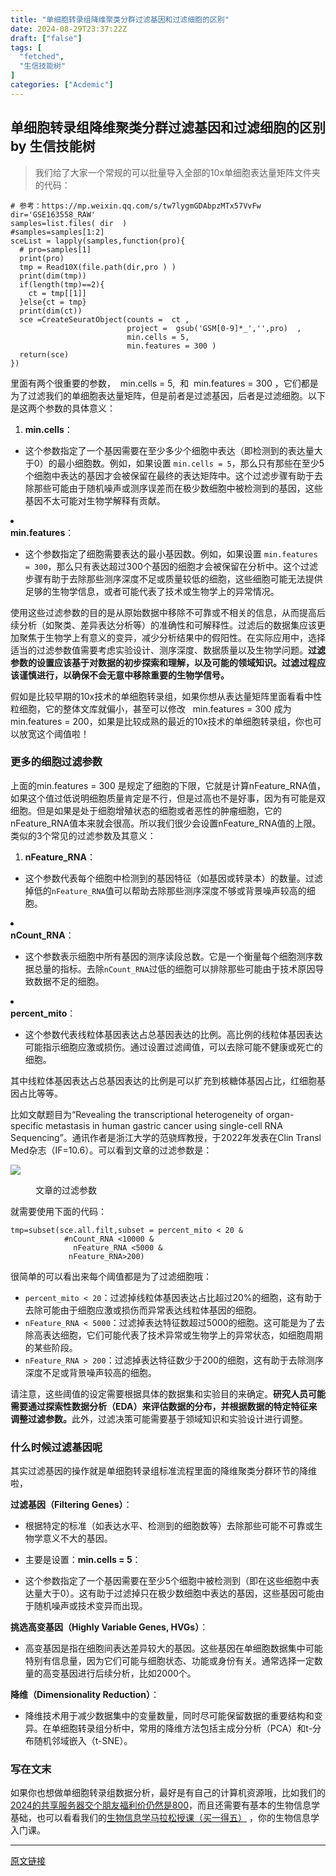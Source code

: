 ```yaml
---
title: "单细胞转录组降维聚类分群过滤基因和过滤细胞的区别"
date: 2024-08-29T23:37:22Z
draft: ["false"]
tags: [
  "fetched",
  "生信技能树"
]
categories: ["Acdemic"]
---
```

单细胞转录组降维聚类分群过滤基因和过滤细胞的区别 by 生信技能树
------
<div><section data-tool="mdnice编辑器" data-website="https://www.mdnice.com"><blockquote data-tool="mdnice编辑器"><span></span><p>我们给了大家一个常规的可以批量导入全部的10x单细胞表达量矩阵文件夹的代码：</p></blockquote><pre data-tool="mdnice编辑器"><span></span><code><span># 参考：https://mp.weixin.qq.com/s/tw7lygmGDAbpzMTx57VvFw</span><br>dir=<span>'GSE163558_RAW'</span><br>samples=list.files( dir  )<br><span>#samples=samples[1:2]</span><br>sceList = lapply(samples,<span>function</span>(pro){ <br>  <span># pro=samples[1] </span><br>  print(pro)  <br>  tmp = Read10X(file.path(dir,pro ) ) <br>  print(dim(tmp))<br>  <span>if</span>(length(tmp)==<span>2</span>){<br>    ct = tmp[[<span>1</span>]] <br>  }<span>else</span>{ct = tmp}<br>  print(dim(ct))<br>  sce =CreateSeuratObject(counts =  ct ,<br>                          project =  gsub(<span>'GSM[0-9]*_'</span>,<span>''</span>,pro)  ,<br>                          min.cells = <span>5</span>,<br>                          min.features = <span>300</span> )<br>  <span>return</span>(sce)<br>}) <br></code></pre><p data-tool="mdnice编辑器">里面有两个很重要的参数，  min.cells = 5,  和  min.features = 300 ，它们都是为了过滤我们的单细胞表达量矩阵，但是前者是过滤基因，后者是过滤细胞。以下是这两个参数的具体意义：</p><ol data-tool="mdnice编辑器"><li><section><strong>min.cells</strong>：</section></li></ol><ul><li><section>这个参数指定了一个基因需要在至少多少个细胞中表达（即检测到的表达量大于0）的最小细胞数。例如，如果设置 <code>min.cells = 5</code>，那么只有那些在至少5个细胞中表达的基因才会被保留在最终的表达矩阵中。这个过滤步骤有助于去除那些可能由于随机噪声或测序误差而在极少数细胞中被检测到的基因，这些基因不太可能对生物学解释有贡献。</section></li></ul><li><section><strong>min.features</strong>：</section></li><ul><li><section>这个参数指定了细胞需要表达的最小基因数。例如，如果设置 <code>min.features = 300</code>，那么只有表达超过300个基因的细胞才会被保留在分析中。这个过滤步骤有助于去除那些测序深度不足或质量较低的细胞，这些细胞可能无法提供足够的生物学信息，或者可能代表了技术或生物学上的异常情况。</section></li></ul><p data-tool="mdnice编辑器">使用这些过滤参数的目的是从原始数据中移除不可靠或不相关的信息，从而提高后续分析（如聚类、差异表达分析等）的准确性和可解释性。过滤后的数据集应该更加聚焦于生物学上有意义的变异，减少分析结果中的假阳性。在实际应用中，选择适当的过滤参数值需要考虑实验设计、测序深度、数据质量以及生物学问题。<strong>过滤参数的设置应该基于对数据的初步探索和理解，以及可能的领域知识。过滤过程应该谨慎进行，以确保不会无意中移除重要的生物学信号。</strong></p><p data-tool="mdnice编辑器">假如是比较早期的10x技术的单细胞转录组，如果你想从表达量矩阵里面看看中性粒细胞，它的整体文库就偏小，甚至可以修改   min.features = 300 成为   min.features = 200，如果是比较成熟的最近的10x技术的单细胞转录组，你也可以放宽这个阈值啦！</p><h3 data-tool="mdnice编辑器"><span></span><span>更多的细胞过滤参数</span><span></span></h3><p data-tool="mdnice编辑器">上面的min.features = 300 是规定了细胞的下限，它就是计算nFeature_RNA值，如果这个值过低说明细胞质量肯定是不行，但是过高也不是好事，因为有可能是双细胞。但是如果是处于细胞增殖状态的细胞或者恶性的肿瘤细胞，它的nFeature_RNA值本来就会很高。所以我们很少会设置nFeature_RNA值的上限。类似的3个常见的过滤参数及其意义：</p><ol data-tool="mdnice编辑器"><li><section><strong>nFeature_RNA</strong>：</section></li></ol><ul><li><section>这个参数代表每个细胞中检测到的基因特征（如基因或转录本）的数量。过滤掉低的<code>nFeature_RNA</code>值可以帮助去除那些测序深度不够或背景噪声较高的细胞。</section></li></ul><li><section><strong>nCount_RNA</strong>：</section></li><ul><li><section>这个参数表示细胞中所有基因的测序读段总数。它是一个衡量每个细胞测序数据总量的指标。去除<code>nCount_RNA</code>过低的细胞可以排除那些可能由于技术原因导致数据不足的细胞。</section></li></ul><li><section><strong>percent_mito</strong>：</section></li><ul><li><section>这个参数代表线粒体基因表达占总基因表达的比例。高比例的线粒体基因表达可能指示细胞应激或损伤。通过设置过滤阈值，可以去除可能不健康或死亡的细胞。</section></li></ul><p data-tool="mdnice编辑器">其中线粒体基因表达占总基因表达的比例是可以扩充到核糖体基因占比，红细胞基因占比等等。</p><p data-tool="mdnice编辑器">比如文献题目为“Revealing the transcriptional heterogeneity of organ-specific metastasis in human gastric cancer using single-cell RNA Sequencing”。通讯作者是浙江大学的范骁辉教授，于2022年发表在Clin Transl Med杂志（IF=10.6）。可以看到文章的过滤参数是：</p><p><img data-imgfileid="100049401" data-ratio="0.8233995584988962" data-s="300,640" data-src="https://mmbiz.qpic.cn/mmbiz_png/cZNhZQ6j4wyNKxUWD7tHxp4lRAoqpmf6TzoAsADYmP9jbQsmALwZicvgSSnOvFVdQ8pROQxEpHrrm49CGMjMFOg/640?wx_fmt=png&amp;from=appmsg" data-type="png" data-w="906" src="https://mmbiz.qpic.cn/mmbiz_png/cZNhZQ6j4wyNKxUWD7tHxp4lRAoqpmf6TzoAsADYmP9jbQsmALwZicvgSSnOvFVdQ8pROQxEpHrrm49CGMjMFOg/640?wx_fmt=png&amp;from=appmsg"></p><figure data-tool="mdnice编辑器"><figcaption>文章的过滤参数</figcaption></figure><p data-tool="mdnice编辑器">就需要使用下面的代码：</p><pre data-tool="mdnice编辑器"><span></span><code>tmp=subset(sce.all.filt,subset = percent_mito &lt; 20 &amp;<br>            <span>#nCount_RNA &lt;10000 &amp;</span><br>              nFeature_RNA &lt;5000 &amp;<br>             nFeature_RNA&gt;200)<br></code></pre><p data-tool="mdnice编辑器">很简单的可以看出来每个阈值都是为了过滤细胞哦：</p><ul data-tool="mdnice编辑器"><li><section><code>percent_mito &lt; 20</code>：过滤掉线粒体基因表达占比超过20%的细胞，这有助于去除可能由于细胞应激或损伤而异常表达线粒体基因的细胞。</section></li><li><section><code>nFeature_RNA &lt; 5000</code>：过滤掉表达特征数超过5000的细胞。这可能是为了去除高表达细胞，它们可能代表了技术异常或生物学上的异常状态，如细胞周期的某些阶段。</section></li><li><section><code>nFeature_RNA &gt; 200</code>：过滤掉表达特征数少于200的细胞，这有助于去除测序深度不足或背景噪声较高的细胞。</section></li></ul><p data-tool="mdnice编辑器">请注意，这些阈值的设定需要根据具体的数据集和实验目的来确定。<strong>研究人员可能需要通过探索性数据分析（EDA）来评估数据的分布，并根据数据的特定特征来调整过滤参数。</strong>此外，过滤决策可能需要基于领域知识和实验设计进行调整。</p><h3 data-tool="mdnice编辑器"><span></span><span>什么时候过滤基因呢</span><span></span></h3><p data-tool="mdnice编辑器">其实过滤基因的操作就是单细胞转录组标准流程里面的降维聚类分群环节的降维啦，</p><p data-tool="mdnice编辑器"><strong>过滤基因（Filtering Genes）</strong>：</p><ul data-tool="mdnice编辑器"><li><section><p>根据特定的标准（如表达水平、检测到的细胞数等）去除那些可能不可靠或生物学意义不大的基因。</p></section></li><li><section><p>主要是设置：<strong>min.cells = 5</strong>：</p></section></li><li><section><p>这个参数指定了一个基因需要在至少5个细胞中被检测到（即在这些细胞中表达量大于0）。这有助于过滤掉只在极少数细胞中表达的基因，这些基因可能由于随机噪声或技术变异而出现。</p></section></li></ul><p data-tool="mdnice编辑器"><strong>挑选高变基因（Highly Variable Genes, HVGs）</strong>：</p><ul data-tool="mdnice编辑器"><li><section>高变基因是指在细胞间表达差异较大的基因。这些基因在单细胞数据集中可能特别有信息量，因为它们可能与细胞状态、功能或身份有关。通常选择一定数量的高变基因进行后续分析，比如2000个。</section></li></ul><p data-tool="mdnice编辑器"><strong>降维（Dimensionality Reduction）</strong>：</p><ul data-tool="mdnice编辑器"><li><section>降维技术用于减少数据集中的变量数量，同时尽可能保留数据的重要结构和变异。在单细胞转录组分析中，常用的降维方法包括主成分分析（PCA）和t-分布随机邻域嵌入（t-SNE）。</section></li></ul></section><section data-tool="mdnice编辑器" data-website="https://www.mdnice.com"><h3 data-tool="mdnice编辑器"><span>写在文末</span></h3></section><p>如果你也想做单细胞转录组数据分析，<span>最好是有自己的计算机资源哦，比如我们的</span><a target="_blank" href="http://mp.weixin.qq.com/s?__biz=MzAxMDkxODM1Ng==&amp;mid=2247533037&amp;idx=2&amp;sn=e6dd07e9339a84c8cbad2a9d6b42c8ca&amp;chksm=9b4b0156ac3c88403c55822722f6a93cde401fbb7b7cdbaee2a07211347e751ce414b7a47ec7&amp;scene=21#wechat_redirect" textvalue="2024的共享服务器交个朋友福利价仍然‍是800" linktype="text" imgurl="" imgdata="null" data-itemshowtype="0" tab="innerlink" data-linktype="2">2024的共享服务器交个朋友福利价仍然是800</a><span>，而且还需要有基本的生物信息学基础，也可以看看我们的</span><a target="_blank" href="http://mp.weixin.qq.com/s?__biz=MzAxMDkxODM1Ng==&amp;mid=2247531929&amp;idx=1&amp;sn=f6f16b7bf6b907360d6d0052e3d10cf6&amp;chksm=9b4b3d22ac3cb434b6aa7753a4cf0f266578147ccf10b49cc834e46af578ee6de99be0accb30&amp;scene=21#wechat_redirect" textvalue="生物信息学马拉‍松授课（买一得五）" linktype="text" imgurl="" imgdata="null" data-itemshowtype="0" tab="innerlink" data-linktype="2" hasload="1">生物信息学马拉松授课（买一得五）</a><span> ，你的生物信息学入门课。 </span></p><p><mp-style-type data-value="3"></mp-style-type></p></div>  
<hr>
<a href="https://mp.weixin.qq.com/s/dyUY3_bhsAZOjlzzwuSy0A",target="_blank" rel="noopener noreferrer">原文链接</a>
